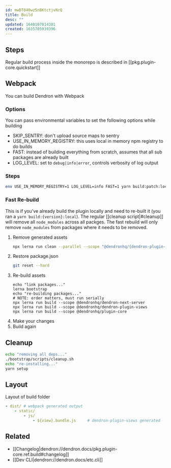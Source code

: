 ```yaml
---
id: mwDT040wz5nBKtctjvNrQ
title: Build
desc: ""
updated: 1640107814381
created: 1635705939396
---
```


## Steps

Regular build process inside the monorepo is described in [[pkg.plugin-core.quickstart]]

## Webpack

You can build Dendron with Webpack

### Options

You can pass environmental variables to set the following options while building

- SKIP_SENTRY: don't upload source maps to sentry
- USE_IN_MEMORY_REGISTRY: this uses local in memory npm registry to do builds
- FAST: instead of building everything from scratch, assumes that all sub packages are already built
- LOG_LEVEL: set to `debug|info|error`, controls verbosity of log output

### Steps

```sh
env USE_IN_MEMORY_REGISTRY=1 LOG_LEVEL=info FAST=1 yarn build:patch:local
```

### Fast Re-build

This is if you've already build the plugin locally and need to re-built it (you ran a `yarn build:{version}:local`).
The regular [[cleanup script|#cleanup]] will remove all `node_modules` across all packges.
The fast rebuild will only remove `node_modules` from packages where it needs to be removed.

1. Remove generated assets
   ```sh
   npx lerna run clean --parallel --scope "@dendronhq/{dendron-plugin-views,dendron-next-server,plugin-core}"
   ```
1. Restore package.json
   ```sh
   git reset --hard
   ```
1. Re-build assets
   ```
   echo "link packages..."
   lerna bootstrap
   echo "re-building packages..."
   # NOTE: order matters, must run serially
   npx lerna run build --scope @dendronhq/dendron-next-server
   npx lerna run build --scope @dendronhq/dendron-plugin-views
   npx lerna run build --scope @dendronhq/plugin-core
   ```
1. Make your changes
1. Build again

## Cleanup

```sh
echo "removing all deps..."
./bootstrap/scripts/cleanup.sh
echo "re-installing..."
yarn setup
```

## Layout

Layout of build folder

```yml
- dist/ # webpack generated output
    - static/
        - js/
            - ${view}.bundle.js     # dendron-plugin-views generated
```

## Related

- [[Changelog|dendron://dendron.docs/pkg.plugin-core.ref.build#changelog]]
- [[Dev CLI|dendron://dendron.docs/etc.cli]]
